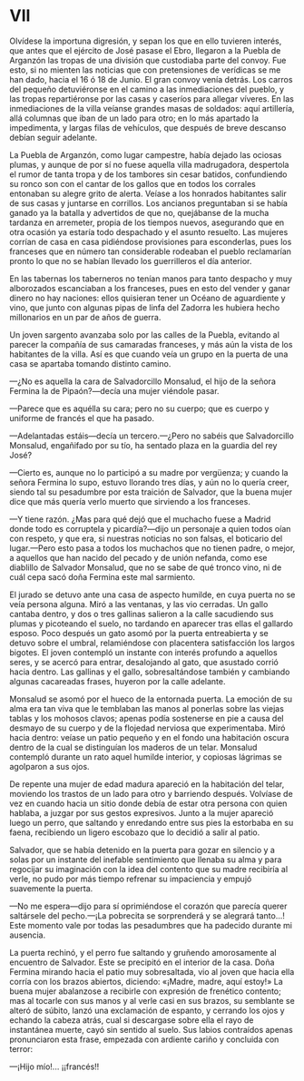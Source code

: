 # VII

Olvídese la importuna digresión, y sepan los que en ello tuvieren interés,
que antes que el ejército de José pasase el Ebro, llegaron a la Puebla de
Arganzón las tropas de una división que custodiaba parte del convoy. Fue
esto, si no mienten las noticias que con pretensiones de verídicas se me
han dado, hacia el 16 ó 18 de Junio. El gran convoy venía detrás. Los
carros del pequeño detuviéronse en el camino a las inmediaciones del
pueblo, y las tropas repartiéronse por las casas y caseríos para allegar
víveres. En las inmediaciones de la villa veíanse grandes masas de soldados:
aquí artillería, allá columnas que iban de un lado para otro; en lo más
apartado la impedimenta, y largas filas de vehículos, que después de breve
descanso debían seguir adelante.

La Puebla de Arganzón, como lugar campestre, había dejado las ociosas
plumas, y aunque de por sí no fuese aquella villa madrugadora, despertola
el rumor de tanta tropa y de los tambores sin cesar batidos, confundiendo su
ronco son con el cantar de los gallos que en todos los corrales entonaban
su alegre grito de alerta. Veíase a los honrados habitantes salir de sus
casas y juntarse en corrillos. Los ancianos preguntaban si se había ganado
ya la batalla y advertidos de que no, quejábanse de la mucha tardanza en
arremeter, propia de los tiempos nuevos, asegurando que en otra ocasión ya
estaría todo despachado y el asunto resuelto. Las mujeres corrían de casa
en casa pidiéndose provisiones para esconderlas, pues los franceses que en
número tan considerable rodeaban el pueblo reclamarían pronto lo que no
se habían llevado los guerrilleros el día anterior.

En las tabernas los taberneros no tenían manos para tanto despacho y muy
alborozados escanciaban a los franceses, pues en esto del vender y ganar
dinero no hay naciones: ellos quisieran tener un Océano de aguardiente y
vino, que junto con algunas pipas de linfa del Zadorra les hubiera hecho
millonarios en un par de años de guerra.

Un joven sargento avanzaba solo por las calles de la Puebla, evitando al
parecer la compañía de sus camaradas franceses, y más aún la vista de
los habitantes de la villa. Así es que cuando veía un grupo en la puerta
de una casa se apartaba tomando distinto camino.

—¿No es aquella la cara de Salvadorcillo Monsalud, el hijo de la señora
Fermina la de Pipaón?—decía una mujer viéndole pasar.

—Parece que es aquélla su cara; pero no su cuerpo; que es cuerpo y uniforme
de francés el que ha pasado.

—Adelantadas estáis—decía un tercero.—¿Pero no sabéis que
Salvadorcillo Monsalud, engañifado por su tío, ha sentado plaza en la
guardia del rey José?

—Cierto es, aunque no lo participó a su madre por vergüenza; y cuando
la señora Fermina lo supo, estuvo llorando tres días, y aún no lo quería
creer, siendo tal su pesadumbre por esta traición de Salvador, que la buena
mujer dice que más quería verlo muerto que sirviendo a los franceses.

—Y tiene razón. ¿Mas para qué dejó que el muchacho fuese a Madrid donde
todo es corruptela y picardía?—dijo un personaje a quien todos oían con
respeto, y que era, si nuestras noticias no son falsas, el boticario del
lugar.—Pero esto pasa a todos los muchachos que no tienen padre, o mejor,
a aquellos que han nacido del pecado y de unión nefanda, como ese diablillo
de Salvador Monsalud, que no se sabe de qué tronco vino, ni de cuál cepa
sacó doña Fermina este mal sarmiento.

El jurado se detuvo ante una casa de aspecto humilde, en cuya puerta no
se veía persona alguna. Miró a las ventanas, y las vio cerradas. Un
gallo cantaba dentro, y dos o tres gallinas salieron a la calle sacudiendo
sus plumas y picoteando el suelo, no tardando en aparecer tras ellas el
gallardo esposo.  Poco después un gato asomó por la puerta entreabierta
y se detuvo sobre el umbral, relamiéndose con placentera satisfacción
los largos bigotes. El joven contempló un instante con interés profundo a
aquellos seres, y se acercó para entrar, desalojando al gato, que asustado
corrió hacia dentro. Las gallinas y el gallo, sobresaltándose también y
cambiando algunas cacareadas frases, huyeron por la calle adelante.

Monsalud se asomó por el hueco de la entornada puerta. La emoción de su alma
era tan viva que le temblaban las manos al ponerlas sobre las viejas tablas
y los mohosos clavos; apenas podía sostenerse en pie a causa del desmayo de
su cuerpo y de la flojedad nerviosa que experimentaba. Miró hacia dentro:
veíase un patio pequeño y en el fondo una habitación oscura dentro de la
cual se distinguían los maderos de un telar. Monsalud contempló durante
un rato aquel humilde interior, y copiosas lágrimas se agolparon a sus ojos.

De repente una mujer de edad madura apareció en la habitación del telar,
moviendo los trastos de un lado para otro y barriendo después. Volvíase
de vez en cuando hacia un sitio donde debía de estar otra persona con quien
hablaba, a juzgar por sus gestos expresivos. Junto a la mujer apareció luego
un perro, que saltando y enredando entre sus pies la estorbaba en su faena,
recibiendo un ligero escobazo que lo decidió a salir al patio.

Salvador, que se había detenido en la puerta para gozar en silencio y a solas
por un instante del inefable sentimiento que llenaba su alma y para regocijar
su imaginación con la idea del contento que su madre recibiría al verle,
no pudo por más tiempo refrenar su impaciencia y empujó suavemente la puerta.

—No me espera—dijo para sí oprimiéndose el corazón que parecía querer
saltársele del pecho.—¡La pobrecita se sorprenderá y se alegrará
tanto...!  Este momento vale por todas las pesadumbres que ha padecido
durante mi ausencia.

La puerta rechinó, y el perro fue saltando y gruñendo amorosamente al
encuentro de Salvador. Este se precipitó en el interior de la casa. Doña
Fermina mirando hacia el patio muy sobresaltada, vio al joven que hacia ella
corría con los brazos abiertos, diciendo: «¡Madre,  madre, aquí estoy!»
La buena mujer abalanzose a recibirle con expresión de frenético contento;
mas al tocarle con sus manos y al verle casi en sus brazos, su semblante
se alteró de súbito, lanzó una exclamación de espanto, y cerrando los
ojos y echando la cabeza atrás, cual si descargase sobre ella el rayo de
instantánea muerte, cayó sin sentido al suelo. Sus labios contraídos apenas
pronunciaron esta frase, empezada con ardiente cariño y concluida con terror:

—¡Hijo mío!... ¡¡francés!!

